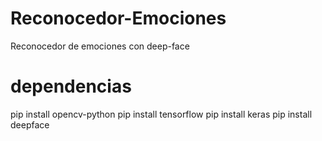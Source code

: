# Reconocedor-Emociones
Reconocedor de emociones con deep-face

# dependencias 
pip install opencv-python
pip install tensorflow
pip install keras
pip install deepface
